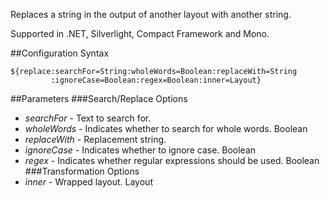 Replaces a string in the output of another layout with another string. 

Supported in .NET, Silverlight, Compact Framework and Mono.

##Configuration Syntax
```
${replace:searchFor=String:wholeWords=Boolean:replaceWith=String
         :ignoreCase=Boolean:regex=Boolean:inner=Layout}
```

##Parameters
###Search/Replace Options
* _searchFor_ - Text to search for.
* _wholeWords_ - Indicates whether to search for whole words. Boolean
* _replaceWith_ - Replacement string.
* _ignoreCase_ - Indicates whether to ignore case. Boolean
* _regex_ - Indicates whether regular expressions should be used. Boolean
###Transformation Options
* _inner_ - Wrapped layout. Layout